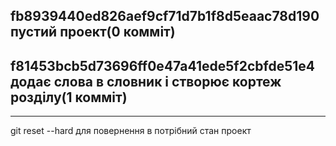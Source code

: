 fb8939440ed826aef9cf71d7b1f8d5eaac78d190
пустий проект(0 комміт)
-------------------------------------
f81453bcb5d73696ff0e47a41ede5f2cbfde51e4
додає слова в словник і створює кортеж розділу(1 комміт)
-------------------------------------

-------------------------------------
git reset --hard 
для повернення в потрібний стан проект